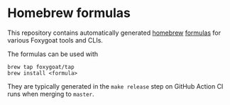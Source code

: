 # Homebrew formulas

This repository contains automatically generated [homebrew]
[formulas] for various Foxygoat tools and CLIs.

The formulas can be used with 

    brew tap foxygoat/tap
    brew install <formula>

They are typically generated in the `make release` step on 
GitHub Action CI runs when merging to `master`.

[homebrew]: https://brew.sh
[formulas]: https://docs.brew.sh/Formula-Cookbook
